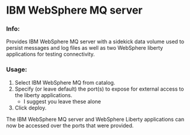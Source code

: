 # IBM WebSphere MQ server

### Info:
 Provides IBM WebSphere MQ server with a sidekick data volume used to persist messages and log files as well as two WebSphere liberty applications for testing connectivity.


### Usage:
 1. Select IBM WebSphere MQ from catalog.
 2. Specify (or leave default) the port(s) to expose for external access to the liberty applications.
    * I suggest you leave these alone
 4. Click deploy.

The IBM WebSphere MQ server and WebSphere Liberty applications can now be accessed over the ports that were provided. 